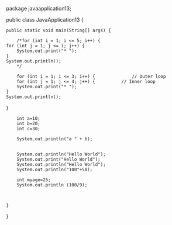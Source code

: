 
package javaapplication13;

public class JavaApplication13 {

    public static void main(String[] args) {
        
        /*for (int i = 1; i <= 5; i++) {
    for (int j = 1; j <= i; j++) {
        System.out.print("* ");
    }
    System.out.println();
        */
        
        for (int i = 1; i <= 3; i++) {      		// Outer loop
        for (int j = 1; j <= 4; j++) {  		// Inner loop
        System.out.print("* ");
    }
    System.out.println();
}

        
        int a=10;
        int b=20;
        int c=30;
        
        System.out.println("a " + b);
                
        
        System.out.println("Hello World");
        System.out.print("Hello World");
        System.out.println("Hello World");
        System.out.println("100"+50);
        
        int myage=25;
        System.out.println (100/9);
        

        
    }
    
}
